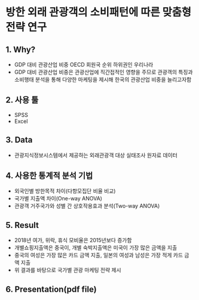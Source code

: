 # 방한 외래 관광객의 소비패턴에 따른 맞춤형 전략 연구

## 1. Why?
* GDP 대비 관광산업 비중 OECD 회원국 순위 하위권인 우리나라  
* GDP 대비 관광산업 비중은 관광산업에 직간접적인 영향을 주므로 관광객의 특징과 소비행태 분석을 통해 다양한 마케팅을 제시해 한국의 관광산업 비중을 늘리고자함

## 2. 사용 툴
* SPSS
* Excel

## 3. Data
* 관광지식정보시스템에서 제공하는 외래관광객 대상 실태조사 원자료 데이터

## 4. 사용한 통계적 분석 기법
* 외국인별 방한목적 차이(다항모집단 비율 비교)
* 국가별 지출액 차이(One-way ANOVA)
* 관광객 거주국가와 성별 간 상호작용효과 분석(Two-way ANOVA)

## 5. Result
* 2018년 여가, 위락, 휴식 모비율은 2015년보다 증가함
* 개별쇼핑지출액은 중국이, 개별 숙박지출액은 미국이 가장 많은 금액을 지출
* 중국의 여성은 가장 많은 카드 금액 지출, 일본의 여성과 남성은 가장 적게 카드 금액 지출
* 위 결과를 바탕으로 국가별 관광 마케팅 전략 제시

## 6. Presentation(pdf file)
